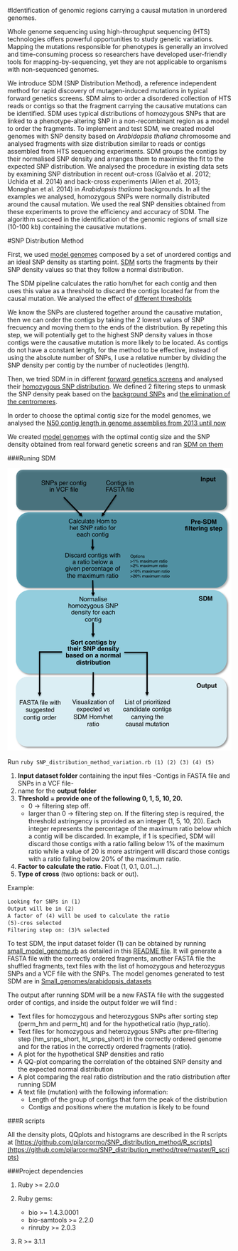 
#Identification of genomic regions carrying a causal mutation in unordered genomes.

Whole genome sequencing using high-throughput sequencing (HTS) technologies offers powerful opportunities to study genetic variations. Mapping the mutations responsible for phenotypes is generally an involved and time-consuming process so researchers have developed user-friendly tools for mapping-by-sequencing, yet they are not applicable to organisms with non-sequenced genomes.

We introduce SDM (SNP Distribution Method), a reference independent method for rapid discovery of mutagen-induced mutations in typical forward genetics screens. SDM aims to order a disordered collection of HTS reads or contigs so that the fragment carrying the causative mutations can be identified. SDM uses typical distributions of homozygous SNPs that are linked to a phenotype-altering SNP in a non-recombinant region as a model to order the fragments. To implement and test SDM, we created model genomes with SNP density based on *Arabidopsis thaliana* chromosome and analysed fragments with size distribution similar to reads or contigs assembled from HTS sequencing experiments. SDM groups the contigs by their normalised SNP density and arranges them to maximise the fit to the expected SNP distribution. We analysed the procedure in existing data sets by examining SNP distribution in recent out-cross (Galvão et al. 2012; Uchida et al. 2014) and back-cross experiments (Allen et al. 2013; Monaghan et al. 2014) in *Arabidopsis thaliana* backgrounds. In all the examples we analysed, homozygous SNPs were normally distributed around the causal mutation. We used the real SNP densities obtained from these experiments to prove the efficiency and accuracy of SDM. The algorithm succeed in the identification of the genomic regions of small size (10-100 kb) containing the causative mutations.


#SNP Distribution Method


First, we used [model genomes](https://github.com/pilarcormo/SNP_distribution_method/tree/master/Small_genomes) composed by a set of unordered contigs and an ideal SNP density as starting point. [SDM](https://github.com/pilarcormo/SNP_distribution_method/blob/master/lib/SDM.rb) sorts the fragments by their SNP density values so that they follow a normal distribution. 

The SDM pipeline calculates the ratio hom/het for each contig and then uses this value as a threshold to discard the contigs located far from the causal mutation. We analysed the effect of [different thresholds](https://github.com/pilarcormo/SNP_distribution_method/blob/master/Small_genomes/arabidopsis_datasets/Analyse_effect_ratio/Pre_filtering.md)

We know the SNPs are clustered together around the causative mutation, then we can order the contigs by taking the 2 lowest values of SNP frecuency and moving them to the ends of the distribution. By repeting this step, we will potentially get to the highest SNP density values in those contigs were the causative mutation is more likely to be located. As contigs do not have a constant length, for the method to be effective, instead of using the absolute number of SNPs, I use a relative number by dividing the SNP density per contig by the number of nucleotides (length). 

Then, we tried SDM in in different [forward genetics screens](https://github.com/pilarcormo/SNP_distribution_method/tree/master/Reads) and analysed their [homozygous SNP distribution](https://github.com/pilarcormo/SNP_distribution_method/blob/master/Reads/qqplot.md). We defined 2 filtering steps to unmask the SNP density peak based on the [background SNPs](https://github.com/pilarcormo/SNP_distribution_method/blob/master/manage_vcf.rb) and [the elimination of the centromeres](https://github.com/pilarcormo/SNP_distribution_method/blob/master/remove_cent.rb). 

In order to choose the optimal contig size for the model genomes, we analysed the [N50 contig length in genome assemblies from 2013 until now](https://github.com/pilarcormo/SNP_distribution_method/tree/master/Contigs) 

We created [model genomes](https://github.com/pilarcormo/SNP_distribution_method/tree/master/arabidopsis_datasets/No_centromere) with the optimal contig size and the SNP density obtained from real forward genetic screens and ran [SDM on them](https://github.com/pilarcormo/SNP_distribution_method/blob/master/Results/SDM.md)


###Runing SDM

![workflow](Results/workflow_shadw.png)

Run ```ruby SNP_distribution_method_variation.rb (1) (2) (3) (4) (5)```

1. **Input dataset folder** containing the input files -Contigs in FASTA file and SNPs in a VCF file-
2. name for the **output folder**
3. **Threshold = provide one of the following 0, 1, 5, 10, 20.**
	- 0 -> filtering step off. 
	- larger than 0 -> filtering step on.  If the filtering step is required, the threshold astringency is provided as an integer (1, 5, 10, 20). Each integer represents the percentage of the maximum ratio below which a contig will be discarded. In example, if 1 is specified, SDM will discard those contigs with a ratio falling below 1% of the maximum ratio while a value of 20 is more astringent  will discard those contigs with a ratio falling below 20% of the maximum ratio. 
4.  **Factor to calculate the ratio.** Float (1, 0.1, 0.01...). 
5.  **Type of cross** (two options: back or out). 

Example:

```
Looking for SNPs in (1)
Output will be in (2)
A factor of (4) will be used to calculate the ratio
(5)-cros selected
Filtering step on: (3)% selected
```

To test SDM, the input dataset folder (1) can be obtained by running [small_model_genome.rb](https://github.com/pilarcormo/SNP_distribution_method/blob/master/Small_genomes/small_model_genome.rb) as detailed in this [README file](https://github.com/pilarcormo/SNP_distribution_method/blob/master/Small_genomes/README.md). It will generate a FASTA file with the correctly ordered fragments, another FASTA file the shuffled fragments, text files with the list of homozygous and heterozygus SNPs and a VCF file with the SNPs. The model genomes generated to test SDM are in 
[Small_genomes/arabidopsis_datasets](https://github.com/pilarcormo/SNP_distribution_method/tree/master/Small_genomes/arabidopsis_datasets)

The output after running SDM will be a new FASTA file with the suggested order of contigs, and inside the output folder we will find :
 
- Text files for homozygous and heterozygous SNPs after sorting step (perm_hm and perm_ht) and for the hypothetical ratio (hyp_ratio). 
- Text files for homozygous and heterozygous SNPs after pre-filtering step (hm_snps_short, ht_snps_short) in the correctly ordered genome and  for the ratios in the correctly ordered fragments (ratio).
- A plot for the hypothetical SNP densities and ratio
- A QQ-plot comparing the correlation of the obtained SNP density and the expected normal distribution
- A plot comparing the real ratio distribution and the ratio distribution after running SDM 
- A text file (mutation) with the following information:
	 - Length of the group of contigs that form the peak of the distribution
	 - Contigs and positions where the mutation is likely to be found 	 
	 

###R scripts 

All the density plots, QQplots and histograms are described in the R scripts at [https://github.com/pilarcormo/SNP_distribution_method/R_scripts](https://github.com/pilarcormo/SNP_distribution_method/tree/master/R_scripts)


###Project dependencies

1. Ruby >= 2.0.0

2. Ruby gems:

	- bio >= 1.4.3.0001
	- bio-samtools >= 2.2.0
	- rinruby >= 2.0.3

3. R >= 3.1.1


